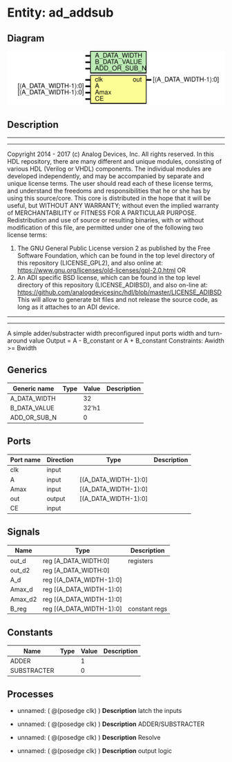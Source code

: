# Entity: ad_addsub

## Diagram

![Diagram](ad_addsub.svg "Diagram")
## Description

***************************************************************************
 ***************************************************************************
 Copyright 2014 - 2017 (c) Analog Devices, Inc. All rights reserved.
 In this HDL repository, there are many different and unique modules, consisting
 of various HDL (Verilog or VHDL) components. The individual modules are
 developed independently, and may be accompanied by separate and unique license
 terms.
 The user should read each of these license terms, and understand the
 freedoms and responsibilities that he or she has by using this source/core.
 This core is distributed in the hope that it will be useful, but WITHOUT ANY
 WARRANTY; without even the implied warranty of MERCHANTABILITY or FITNESS FOR
 A PARTICULAR PURPOSE.
 Redistribution and use of source or resulting binaries, with or without modification
 of this file, are permitted under one of the following two license terms:
   1. The GNU General Public License version 2 as published by the
      Free Software Foundation, which can be found in the top level directory
      of this repository (LICENSE_GPL2), and also online at:
      <https://www.gnu.org/licenses/old-licenses/gpl-2.0.html>
 OR
   2. An ADI specific BSD license, which can be found in the top level directory
      of this repository (LICENSE_ADIBSD), and also on-line at:
      https://github.com/analogdevicesinc/hdl/blob/master/LICENSE_ADIBSD
      This will allow to generate bit files and not release the source code,
      as long as it attaches to an ADI device.
 ***************************************************************************
 ***************************************************************************
 A simple adder/substracter width preconfigured input ports width and turn-around value
 Output = A - B_constant or A + B_constant
 Constraints: Awidth >= Bwidth
 
## Generics

| Generic name | Type | Value | Description |
| ------------ | ---- | ----- | ----------- |
| A_DATA_WIDTH |      | 32    |             |
| B_DATA_VALUE |      | 32'h1 |             |
| ADD_OR_SUB_N |      | 0     |             |
## Ports

| Port name | Direction | Type                 | Description |
| --------- | --------- | -------------------- | ----------- |
| clk       | input     |                      |             |
| A         | input     | [(A_DATA_WIDTH-1):0] |             |
| Amax      | input     | [(A_DATA_WIDTH-1):0] |             |
| out       | output    | [(A_DATA_WIDTH-1):0] |             |
| CE        | input     |                      |             |
## Signals

| Name    | Type                         | Description    |
| ------- | ---------------------------- | -------------- |
| out_d   | reg     [A_DATA_WIDTH:0]     | registers      |
| out_d2  | reg     [A_DATA_WIDTH:0]     |                |
| A_d     | reg     [(A_DATA_WIDTH-1):0] |                |
| Amax_d  | reg     [(A_DATA_WIDTH-1):0] |                |
| Amax_d2 | reg     [(A_DATA_WIDTH-1):0] |                |
| B_reg   | reg     [(A_DATA_WIDTH-1):0] | constant regs  |
## Constants

| Name        | Type | Value | Description |
| ----------- | ---- | ----- | ----------- |
| ADDER       |      | 1     |             |
| SUBSTRACTER |      | 0     |             |
## Processes
- unnamed: ( @(posedge clk) )
**Description**
latch the inputs

- unnamed: ( @(posedge clk) )
**Description**
ADDER/SUBSTRACTER

- unnamed: ( @(posedge clk) )
**Description**
Resolve

- unnamed: ( @(posedge clk) )
**Description**
output logic

